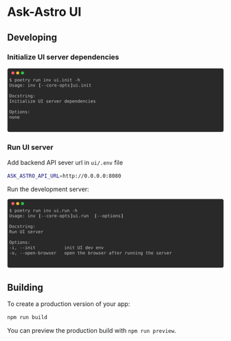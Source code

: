 # Ask-Astro UI

## Developing

### Initialize UI server dependencies

![ui.init](../_static/images/task_help_message/ui-init.svg)

### Run UI server

Add backend API sever url in `ui/.env` file

```bash
ASK_ASTRO_API_URL=http://0.0.0.0:8080
```

Run the development server:


![ui.run](../_static/images/task_help_message/ui-run.svg)

## Building

To create a production version of your app:

```bash
npm run build
```

You can preview the production build with `npm run preview`.
